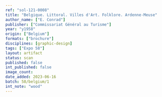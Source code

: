 ```yaml
---
ref: "sol-121-0008"
title: "Belgique. Littoral. Villes d'Art. Folklore. Ardenne-Meuse"
author_name: ["E. Conrad"]
publisher: ["Commissariat Général au Turisme"]
year: "y1958"
origin: ["Belgium"]
formats: ["brochure"]
disciplines: [graphic-design]
tags: ["Expo 58"]
layout: artifact
status: scan
published: false
int_published: false
image_count:
date_added: 2023-06-16
batch: 58/belgium/1
int_note: "wood"
---
```

